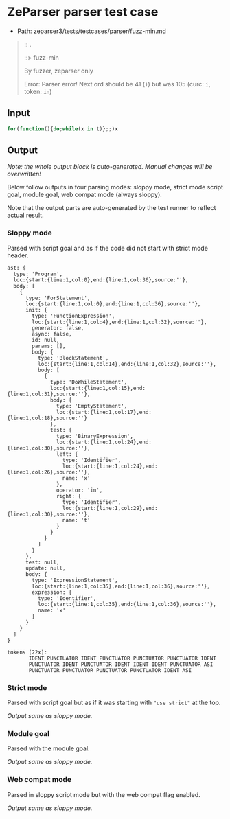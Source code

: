 # ZeParser parser test case

- Path: zeparser3/tests/testcases/parser/fuzz-min.md

> :: .
>
> ::> fuzz-min
>
> By fuzzer, zeparser only
>
> Error: Parser error! Next ord should be 41 (`)`) but was 105 (curc: `i`, token: `in`)

## Input

`````js
for(function(){do;while(x in t)};;)x
`````

## Output

_Note: the whole output block is auto-generated. Manual changes will be overwritten!_

Below follow outputs in four parsing modes: sloppy mode, strict mode script goal, module goal, web compat mode (always sloppy).

Note that the output parts are auto-generated by the test runner to reflect actual result.

### Sloppy mode

Parsed with script goal and as if the code did not start with strict mode header.

`````
ast: {
  type: 'Program',
  loc:{start:{line:1,col:0},end:{line:1,col:36},source:''},
  body: [
    {
      type: 'ForStatement',
      loc:{start:{line:1,col:0},end:{line:1,col:36},source:''},
      init: {
        type: 'FunctionExpression',
        loc:{start:{line:1,col:4},end:{line:1,col:32},source:''},
        generator: false,
        async: false,
        id: null,
        params: [],
        body: {
          type: 'BlockStatement',
          loc:{start:{line:1,col:14},end:{line:1,col:32},source:''},
          body: [
            {
              type: 'DoWhileStatement',
              loc:{start:{line:1,col:15},end:{line:1,col:31},source:''},
              body: {
                type: 'EmptyStatement',
                loc:{start:{line:1,col:17},end:{line:1,col:18},source:''}
              },
              test: {
                type: 'BinaryExpression',
                loc:{start:{line:1,col:24},end:{line:1,col:30},source:''},
                left: {
                  type: 'Identifier',
                  loc:{start:{line:1,col:24},end:{line:1,col:26},source:''},
                  name: 'x'
                },
                operator: 'in',
                right: {
                  type: 'Identifier',
                  loc:{start:{line:1,col:29},end:{line:1,col:30},source:''},
                  name: 't'
                }
              }
            }
          ]
        }
      },
      test: null,
      update: null,
      body: {
        type: 'ExpressionStatement',
        loc:{start:{line:1,col:35},end:{line:1,col:36},source:''},
        expression: {
          type: 'Identifier',
          loc:{start:{line:1,col:35},end:{line:1,col:36},source:''},
          name: 'x'
        }
      }
    }
  ]
}

tokens (22x):
       IDENT PUNCTUATOR IDENT PUNCTUATOR PUNCTUATOR PUNCTUATOR IDENT
       PUNCTUATOR IDENT PUNCTUATOR IDENT IDENT IDENT PUNCTUATOR ASI
       PUNCTUATOR PUNCTUATOR PUNCTUATOR PUNCTUATOR IDENT ASI
`````

### Strict mode

Parsed with script goal but as if it was starting with `"use strict"` at the top.

_Output same as sloppy mode._

### Module goal

Parsed with the module goal.

_Output same as sloppy mode._

### Web compat mode

Parsed in sloppy script mode but with the web compat flag enabled.

_Output same as sloppy mode._
